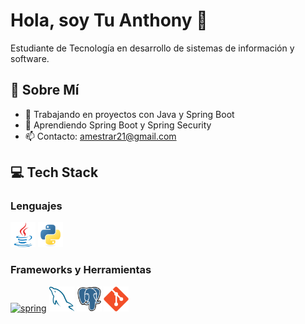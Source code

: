# Hola, soy Tu Anthony 👋

Estudiante de Tecnología en desarrollo de sistemas de información y software.

## 💫 Sobre Mí
- 🔭 Trabajando en proyectos con Java y Spring Boot
- 🌱 Aprendiendo Spring Boot y Spring Security
- 📫 Contacto: amestrar21@gmail.com

## 💻 Tech Stack

### Lenguajes
<p align="left">
  <a href="#"><img src="https://raw.githubusercontent.com/devicons/devicon/master/icons/java/java-original.svg" alt="java" width="40" height="40"/></a>
  <a href="#"><img src="https://raw.githubusercontent.com/devicons/devicon/master/icons/python/python-original.svg" alt="python" width="40" height="40"/></a>
</p>

### Frameworks y Herramientas
<p align="left">
  <a href="#"><img src="https://www.vectorlogo.zone/logos/springio/springio-icon.svg" alt="spring" width="40" height="40"/></a>
  <a href="#"><img src="https://raw.githubusercontent.com/devicons/devicon/master/icons/mysql/mysql-original.svg" alt="mysql" width="40" height="40"/></a>
  <a href="#"><img src="https://raw.githubusercontent.com/devicons/devicon/master/icons/postgresql/postgresql-original.svg" alt="postgresql" width="40" height="40"/></a>
  <a href="#"><img src="https://raw.githubusercontent.com/devicons/devicon/master/icons/git/git-original.svg" alt="git" width="40" height="40"/></a>
</p>
